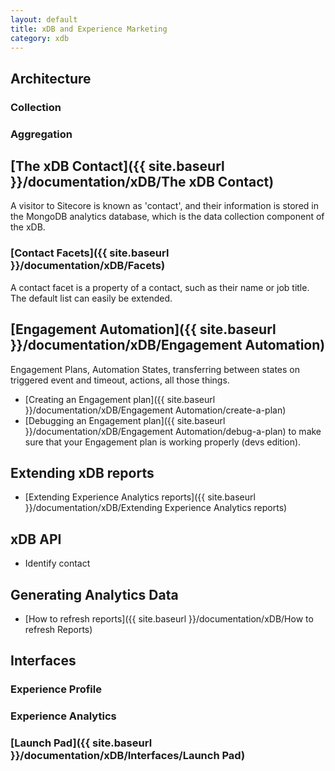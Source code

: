 ```yaml
---
layout: default
title: xDB and Experience Marketing
category: xdb
---
```


## Architecture

### Collection

### Aggregation

## [The xDB Contact]({{ site.baseurl }}/documentation/xDB/The xDB Contact)
A visitor to Sitecore is known as 'contact', and their information is stored in the MongoDB analytics database, which is the data collection component of the xDB.

### [Contact Facets]({{ site.baseurl }}/documentation/xDB/Facets)
A contact facet is a property of a contact, such as their name or job title. The default list can easily be extended.

## [Engagement Automation]({{ site.baseurl }}/documentation/xDB/Engagement Automation)

Engagement Plans, Automation States, transferring between states on triggered event and timeout, actions, all those things.

* [Creating an Engagement plan]({{ site.baseurl }}/documentation/xDB/Engagement Automation/create-a-plan)
* [Debugging an Engagement plan]({{ site.baseurl }}/documentation/xDB/Engagement Automation/debug-a-plan)
to make sure that your Engagement plan is working properly (devs edition).

## Extending xDB reports

* [Extending Experience Analytics reports]({{ site.baseurl }}/documentation/xDB/Extending Experience Analytics reports)

## xDB API

* Identify contact

## Generating Analytics Data

* [How to refresh reports]({{ site.baseurl }}/documentation/xDB/How to refresh Reports)

## Interfaces

### Experience Profile
 
### Experience Analytics

### [Launch Pad]({{ site.baseurl }}/documentation/xDB/Interfaces/Launch Pad)


